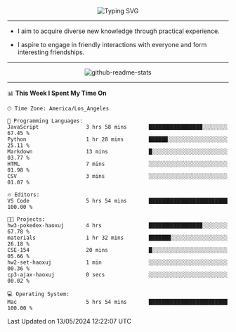 <p align="center">
  <img src="https://readme-typing-svg.demolab.com?font=Fira+Code&weight=500&size=32&duration=2500&pause=1600&center=true&vCenter=true&random=false&width=1024&height=64&lines=Hi+there+%F0%9F%91%8B;I'm+delighted+you+could+make+it+here+%F0%9F%8E%89;I'm+Harry%2C+a+college+student+still+finding+my+way" alt="Typing SVG" />
</p>


---


- I aim to acquire diverse new knowledge through practical experience.

- I aspire to engage in friendly interactions with everyone and form interesting friendships.


---


<p align="center">
  <img src="https://github-readme-stats.vercel.app/api?username=Harry-Jing&show_icons=true" alt="github-readme-stats"/>
</p>


---

<!--START_SECTION:waka-->
📊 **This Week I Spent My Time On** 

```text
🕑︎ Time Zone: America/Los_Angeles

💬 Programming Languages: 
JavaScript               3 hrs 58 mins       █████████████████░░░░░░░░   67.45 % 
Python                   1 hr 28 mins        ██████░░░░░░░░░░░░░░░░░░░   25.11 % 
Markdown                 13 mins             █░░░░░░░░░░░░░░░░░░░░░░░░   03.77 % 
HTML                     7 mins              ░░░░░░░░░░░░░░░░░░░░░░░░░   01.98 % 
CSV                      3 mins              ░░░░░░░░░░░░░░░░░░░░░░░░░   01.07 % 

🔥 Editors: 
VS Code                  5 hrs 54 mins       █████████████████████████   100.00 % 

🐱‍💻 Projects: 
hw3-pokedex-haoxuj       4 hrs               █████████████████░░░░░░░░   67.78 % 
materials                1 hr 32 mins        ███████░░░░░░░░░░░░░░░░░░   26.18 % 
CSE-154                  20 mins             █░░░░░░░░░░░░░░░░░░░░░░░░   05.66 % 
hw2-set-haoxuj           1 min               ░░░░░░░░░░░░░░░░░░░░░░░░░   00.36 % 
cp3-ajax-haoxuj          0 secs              ░░░░░░░░░░░░░░░░░░░░░░░░░   00.02 % 

💻 Operating System: 
Mac                      5 hrs 54 mins       █████████████████████████   100.00 % 
```


 Last Updated on 13/05/2024 12:22:07 UTC
<!--END_SECTION:waka-->

